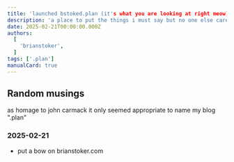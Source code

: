```yaml
---
title: 'launched bstoked.plan (it's what you are looking at right meow)'
description: 'a place to put the things i must say but no one else cares about.. as well as some work updates'
date: 2025-02-21T00:00:00.000Z
authors:
  [
    'brianstoker',
  ]
tags: ['.plan']
manualCard: true
---
```


## Random musings

as homage to john carmack it only seemed appropriate to name my blog ".plan"

### 2025-02-21

- put a bow on brianstoker.com

